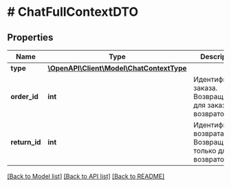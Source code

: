 # # ChatFullContextDTO

## Properties

Name | Type | Description | Notes
------------ | ------------- | ------------- | -------------
**type** | [**\OpenAPI\Client\Model\ChatContextType**](ChatContextType.md) |  |
**order_id** | **int** | Идентификатор заказа.  Возвращается для заказов и возвратов. | [optional]
**return_id** | **int** | Идентификатор возврата.  Возвращается только для возвратов. | [optional]

[[Back to Model list]](../../README.md#models) [[Back to API list]](../../README.md#endpoints) [[Back to README]](../../README.md)

